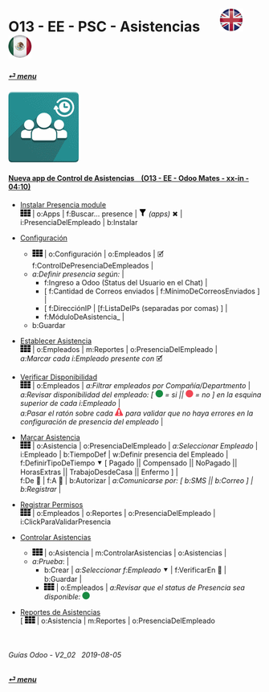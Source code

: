 # O13 - EE - PSC - Asistencias &nbsp;&nbsp;&nbsp;&nbsp; [![en-uk](/doc/img/flg/en-uk-flg-btn-sml.png)](/en-uk/o13/ee/psc/en-uk-o13-ee-psc-presencia-guides.md) [ ![es-mx](/doc/img/flg/es-mx-flg-btn-sml.png)](/es-mx/o13/ee/psc/es-mx-o13-ee-psc-presencia-guides.md)
#### [_&#x23CE; menu_](/es-mx/o13/ee/es-mx-o13-ee-guides-menu.md "Regresar al menúu de EE")  
### ![psc](/doc/img/hr_presence.png)

#### [Nueva app de Control de Asistencias &nbsp;&nbsp; (O13 - EE - Odoo Mates - xx-in - 04:10)](https://youtube.com/embed/5flykV7VCzo?autoplay=1&start=4&end=0&rel=0&nocount)<br>

- [Instalar Presencia module](https://youtube.com/embed/xS5p-zOkbhk?autoplay=1&start=219&end=230&rel=0)  
  ![apps](/doc/img/apps.png) | o:Apps | f:Buscar... presence | ![filter](/doc/img/filter.png) _(apps)_ &#x2716; | i:PresenciaDelEmpleado | b:Instalar  

- [Configuración](https://youtube.com/embed/xS5p-zOkbhk?autoplay=1&start=191&end=211&rel=0)  
  - ![apps](/doc/img/apps.png) | o:Configuración | o:Empleados | &#x1F5F9; f:ControlDePresenciaDeEmpleados |  
  - _a:Definir presencia según:_ |  
    - f:Ingreso a Odoo (Status del Usuario en el Chat) |  
    - \[ f:Cantidad de Correos enviados | f:MínimoDeCorreosEnviados ] |  
    - \[ f:DirecciónIP | \[f:ListaDeIPs (separadas por comas) ] |  
    - f:MóduloDeAsistencia_ |  
  - b:Guardar  

- [Establecer Asistencia](https://youtube.com/embed/xS5p-zOkbhk?autoplay=1&start=152&end=176&rel=0)  
  ![apps](/doc/img/apps.png) | o:Empleados | m:Reportes | o:PresenciaDelEmpleado |  
  _a:Marcar cada i:Empleado presente con_ &#x1F5F9;  

- [Verificar Disponibilidad](https://youtube.com/embed/xS5p-zOkbhk?autoplay=1&start=4&end=31&rel=0)  
  ![apps](/doc/img/apps.png) | o:Empleados | _a:Filtrar empleados por Compañía/Departmento_ |  
  _a:Revisar disponibilidad del empleado: \[ ![presence_yes](/doc/img/presence_yes.png) = si || ![presence_no](/doc/img/presence_no.png) = no ] en la esquina superior de cada i:Empleado_ |  
  _a:Pasar el ratón sobre cada ![warning](/doc/img/warning.png) para validar que no haya errores en la configuración de presencia del empleado_ |  

- [Marcar Asistencia](https://youtube.com/embed/xS5p-zOkbhk?autoplay=1&start=83&end=154&rel=0)  
  ![apps](/doc/img/apps.png) | o:Asistencia | o:PresenciaDelEmpleado | _a:Seleccionar Empleado_ |  
  i:Empleado | b:TiempoDef | w:Definir presencia del Empleado |  
  f:DefinirTipoDeTiempo &#x2BC6; \[ Pagado || Compensado || NoPagado || HorasExtras || TrabajoDesdeCasa || Enfermo ] |  
  f:De &#x1F4C5; | f:A &#x1F4C5; | b:Autorizar | _a:Comunicarse por: [ b:SMS || b:Correo ] | b:Registrar_ |  

- [Registrar Permisos](https://youtube.com/embed/xS5p-zOkbhk?autoplay=1&start=83&end=37&rel=0)  
  ![apps](/doc/img/apps.png) | o:Empleados | o:Reportes | o:PresenciaDelEmpleado | i:ClickParaValidarPresencia  

- [Controlar Asistencias](https://youtube.com/embed/xS5p-zOkbhk?autoplay=1&start=37&end=64&rel=0)  
  - ![apps](/doc/img/apps.png) | o:Asistencia | m:ControlarAsistencias | o:Asistencias |  
  - _a:Prueba_: |  
    - b:Crear | _a:Seleccionar f:Empleado_ &#x2BC6; | f:VerificarEn &#x1F4C5; | b:Guardar |  
    - ![apps](/doc/img/apps.png) | o:Empleados | _a:Revisar que el status de Presencia sea disponible:_ ![presence_yes](/doc/img/presence_yes.png)

- [Reportes de Asistencias](https://youtube.com/embed/xS5p-zOkbhk?autoplay=1&start=64&end=76&rel=0)  
  \[ ![apps](/doc/img/apps.png) | o:Asistencia | m:Reportes | o:PresenciaDelEmpleado

<br>

###### Guías Odoo - V2_02 &nbsp; 2019-08-05 
**[_&#x23CE; menu_](/es-mx/o13/ee/es-mx-o13-ee-guides-menu.md)**  
